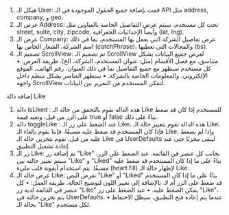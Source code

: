 1.	هيكل الـ User: قمت بإضافة جميع الحقول الموجودة في الـ API مثل address, company, و geo.
2.	عرض الـ Address: تحت كل مستخدم، سيتم عرض التفاصيل الخاصة بالعناوين مثل street, suite, city, zipcode, وأيضاً الإحداثيات الجغرافية (lat, lng).
3.	عرض الـ Company: عرض تفاصيل الشركة التي يعمل بها المستخدم، بما في ذلك اسم الشركة، الشعار الخاص بها (catchPhrase)، والمجالات التي تغطيها (bs).
4.	تصميم الـ ScrollView: تم تصميم الـ ScrollView لعرض جميع البيانات بشكل متناسق، مع فصل الأقسام (مثل: عنوان المستخدم، الشركة، الخ).
طريقة العرض:
•	كل مستخدم سيظهر مع جميع التفاصيل بما في ذلك العنوان، رقم الهاتف، الموقع الإلكتروني، والمعلومات الخاصة بالشركة.
•	ستظهر العناصر بشكل منظم داخل واجهة  ScrollView  لتمكن المستخدم من التمرير بين البيانات.

إضافه دالة Like
1.	دالة isLiked : هذه الدالة تقوم بالتحقق من حالة الـ Like للمستخدم إذا كان قد ضغط على الزر من قبل، وتعيد قيمة true أو false بناءً على ذلك.
2.	دالة toggleLike : عند الضغط على زر الـ Like، هذه الدالة تقوم بتغيير حالة الـ Like، فإذا كان المستخدم قد ضغط عليه مسبقًا، فإننا نقوم بإلغاء الـ Like، وإذا لم يضغط عليه من قبل، نقوم بتخزين حالة الـ Like في UserDefaults ليبقى مخزنًا حتى عند إعادة تشغيل التطبيق.
3.	زر الـ Like: تم إضافة زر "Like" بجانب كل عنصر في القائمة. عند الضغط على الزر، سيتم تغيير حالته بين "Like" و "Liked" بناءً على ما إذا كان المستخدم قد ضغط عليه مسبقًا. يتم استخدام أيقونة قلب مليء (heart.fill) لإظهار حالة الـ Like.
4.	عرض حالة الـ Like: نعرض النص "Like" أو "Liked" بناءً على ما إذا كان المستخدم قد ضغط على الزر أم لا، بالإضافة إلى تغيير اللون لتوضيح الحالة.
طريقة العمل:
•	كل عنصر في القائمة لديه زر "Like" يمكن الضغط عليه.
•	عند الضغط على زر "Like"، يتم تخزين حالته في UserDefaults.
•	عندما يتم إعادة فتح التطبيق، سيظل الاحتفاظ بحالة الـ "Like" لكل مستخدم.
